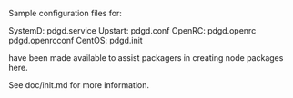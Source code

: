 Sample configuration files for:

SystemD: pdgd.service
Upstart: pdgd.conf
OpenRC:  pdgd.openrc
         pdgd.openrcconf
CentOS:  pdgd.init

have been made available to assist packagers in creating node packages here.

See doc/init.md for more information.
